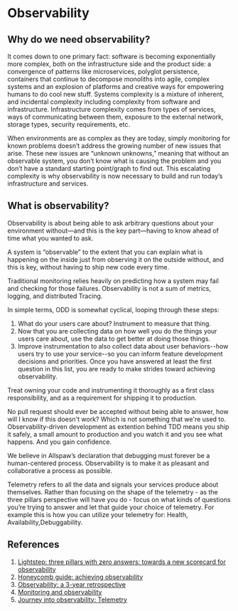 # Observability

## Why do we need observability?

It comes down to one primary fact: software is becoming exponentially more complex, both on the infrastructure side and the product side: a convergence of patterns like microservices, polyglot persistence, containers that continue to decompose monoliths into agile, complex systems and an explosion of platforms and creative ways for empowering humans to do cool new stuff. Systems complexity is a mixture of inherent, and incidental complexity including complexity from software and infrastructure. Infrastructure complexity comes from types of services, ways of communicating between them, exposure to the external network, storage types, security requirements, etc.

When environments are as complex as they are today, simply monitoring for known problems doesn’t address the growing number of new issues that arise. These new issues are “unknown unknowns,” meaning that without an observable system, you don’t know what is causing the problem and you don’t have a standard starting point/graph to find out.
This escalating complexity is why observability is now necessary to build and run today’s infrastructure and services.

## What is observability?

Observability is about being able to ask arbitrary questions about your environment without—and this is the key part—having to know ahead of time what you wanted to ask.

A system is “observable” to the extent that you can explain what is happening on the inside just from observing it on the outside without, and this is key, without having to ship new code every time.

Traditional monitoring relies heavily on predicting how a system may fail and checking for those failures. Observability is not a sum of metrics, logging, and distributed Tracing.

In simple terms, ODD is somewhat cyclical, looping through these steps:

1. What do your users care about? Instrument to measure that thing.
2. Now that you are collecting data on how well you do the things your users care about,
   use the data to get better at doing those things.
3. Improve instrumentation to also collect data about user behaviors--how users try
   to use your service--so you can inform feature development decisions and priorities.
   Once you have answered at least the first question in this list, you are ready to make strides toward achieving observability.

Treat owning your code and instrumenting it thoroughly as a first class responsibility, and as a requirement for shipping it to production.

No pull request should ever be accepted without being able to answer, how will I know if this doesn't work? Which is not something that we're used to. Observability-driven development as extention behind TDD means you ship it safely, a small amount to production and you watch it and you see what happens. And you gain confidence.

We believe in Allspaw’s declaration that debugging must forever be a human-centered process. Observability is to make it as pleasant and collaborative a process as possible.

Telemetry refers to all the data and signals your services produce about themselves. Rather than focusing on the shape of the telemetry - as the three pillars perspective will have you do - focus on what kinds of questions you’re trying to answer and let that guide your choice of telemetry. For example this is how you can utilize your telemetry for: Health, Availability,Debuggability.

## References

1. [Lightstep: three pillars with zero answers: towards a new scorecard for observability](https://lightstep.com/blog/three-pillars-zero-answers-towards-new-scorecard-observability/)
2. [Honeycomb guide: achieving observability](https://www.honeycomb.io/wp-content/uploads/2018/07/Honeycomb-Guide-Achieving-Observability-v1.pdf)
3. [Observability: a 3-year retrospective](https://thenewstack.io/observability-a-3-year-retrospective/)
4. [Monitoring and observability](https://medium.com/@copyconstruct/monitoring-and-observability-8417d1952e1c)
5. [Journey into observability: Telemetry](https://mads-hartmann.com/sre/2020/01/11/journey-into-observability-telemetry.html)
